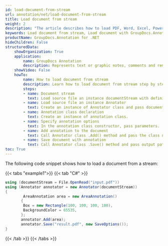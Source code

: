 ```yaml
---
id: load-document-from-stream
url: annotation/net/load-document-from-stream
title: Load document from stream
weight: 2
description: "The article describes how to load PDF, Word, Excel, PowerPoint documents from stream using GroupDocs.Annotation for .NET."
keywords: Load document from stream, Load document with GroupDocs.Annotation
productName: GroupDocs.Annotation for .NET
hideChildren: False
structuredData:
    showOrganization: True
    application:    
        name: GroupDocs Annotation
        description: Represents text or graphic notes, comments and remarks attached to a specific part of the content of the document using C#
    showVideo: False
    howTo:
        name: How to load document from stream
        description: Learn how to load document from stream step by step
        steps:
        - name: Document stream
          text: Load source file an instance documentStream with definition OpenRead
        - name: Load source file an instance Annotator
          text: Create an instance of Annotator class and pass document stream to it. You may specify absolute or relative file path as per your requirements.
        - name: Annotation class declaration
          text: Create an instance of annotation class.
        - name: Specify annotation options 
          text: In the annotation class constructor, pass parameters.
        - name: Add annotation to the document
          text: Call Annotator class .Add() method and pass the class name annotation.
        - name: Save document with annotation
          text: Call Annotator class .Save() method and pass output path file with class SaveOptions.
toc: True
---
```

The following code snippet shows how to load a document from a stream:

{{< tabs "example1">}}
{{< tab "C#" >}}
```csharp
using (documentStream = File.OpenRead("input.pdf"))
using (Annotator annotator = new Annotator(documentStream))
{
     	AreaAnnotation area = new AreaAnnotation()
       {
       	Box = new Rectangle(100, 100, 100, 100),
       	BackgroundColor = 65535,
       };
       annotator.Add(area);
       annotator.Save("result.pdf", new SaveOptions());
}

```
{{< /tab >}}
{{< /tabs >}}